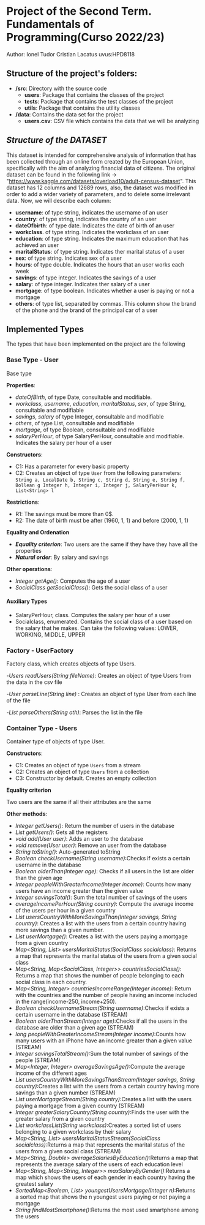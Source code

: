 # Project of the Second Term. Fundamentals of Programming(Curso 2022/23)
Author: Ionel Tudor Cristian Lacatus   uvus:HPD8118

## Structure of the project's folders:

* **/src**: Directory with the source code
  * **users**: Package that contains the classes of the project
  * **tests**: Package that contains the test classes of the project
  * **utils**:  Package that contains the utility classes
* **/data**: Contains the data set for the project
    * **users.csv**: CSV file which contains the data that we will be analyzing
    
## *Structure of the DATASET*
This dataset is intended for comprehensive analysis of information that has been collected through an online form created by the European Union, specifically with the aim of analyzing financial data of citizens. 
The original dataset can be found in the following link -> "https://www.kaggle.com/datasets/overload10/adult-census-dataset".
This dataset has 12 columns and 12689 rows, also, the dataset was modified in order to add a wider variety of parameters, and to delete some irrelevant data. Now, we will describe each column:

* **username**: of type string, indicates the username of an user
* **country**: of type string, indicates the country of an user
* **dateOfbirth**: of type date. Indicates the date of birth of an user 
* **workclass**. of type string. Indicates the workclass of an user
* **education**: of type string. Indicates the maximum education that has achieved an user
* **maritalStatus**: of type string. Indicates ther marital status of a user
* **sex**: of type string. Indicates sex of a user
* **hours**: of type double. Indicates the hours that an user works each week
* **savings**: of type integer. Indicates the savings of a user
* **salary**: of type integer. Indicates ther salary of a user
* **mortgage**: of type boolean. Indicates whether a user is paying or not a mortgage
* **others**: of type list, separated by commas. This column show the brand of the phone and the brand of the principal car of a user

## Implemented Types

The types that have been implemented on the project are the following

### Base Type - User
Base type

**Properties**:

- _dateOfBirth_, of type Date, consultable and modifiable.
- _workclass_, _username_, _education_, _maritalStatus_, _sex_, of type String, consultable and modifiable
- _savings_, _salary_ of type Integer, consultable and modifiable
- _others_, of type List<String>, consultable and modifiable
- _mortgage_, of type Boolean, consultable and modifiable
- _salaryPerHour_, of type SalaryPerHour, consultable and modifiable. Indicates the salary per hour of a user

**Constructors**: 

- C1: Has a parameter for every basic property
- C2: Creates an object of type ```User``` from the following parameters: ```String a, LocalDate b, String c, String d, String e, String f, Bollean g Integer h, Integer i, Integer j, SalaryPerHour k, List<String> l```

**Restrictions**:
 
- R1: The savings must be more than 0$.
- R2: The date of birth must be after (1960, 1, 1) and before (2000, 1, 1)

**Equality and Ordenation**

* ***Equality criterion***: Two users are the same if they have they have all the properties
* ***Natural order***: By salary and savings

**Other operations**:

- _Integer getAge()_: Computes the age of a user
- _SocialClass getSocialClass()_: Gets the social class of a user

#### Auxiliary Types

- SalaryPerHour, class. Computes the salary per hour of a user
- Socialclass, enumerated. Contains the social class of a user based on the salary that he makes. Can take the following values: LOWER, WORKING, MIDDLE, UPPER

 
### Factory - UserFactory
Factory class, which creates objects of type Users.

-_Users readUsers(String fileName)_: Creates an object of type Users from the data in the csv file

-_User parseLine(String line)_ : Creates an object of type User from each line of the file

-_List<String> parseOthers(String oth)_: Parses the list in the file

 
### Container Type - Users
Container type of objects of type User.

**Constructors**: 

- C1: Creates an object of type ```Users``` from a stream
- C2: Creates an object of type ```Users``` from a collection
- C3: Constructor by default. Creates an empty collection

**Equality criterion**

Two users are the same if all their attributes are the same

**Other methods**:
- _Integer getUsers()_: Return the number of users in the database
- _List<Adult> getUsers()_: Gets all the registers
- _void add(User user)_: Adds an user to the database
- _void remove(User user)_: Remove an user from the database
- _String toString()_: Auto-generated toString
- _Boolean checkUsername(String username)_:Checks if exists a certain username in the database
- _Boolean olderThan(Integer age)_: Checks if all users in the list are older than the given age
- _Integer peopleWithGreaterIncome(Integer income)_: Counts how many users have an income greater than the given value
- _Integer savingsTotal()_: Sum the total number of savings of the users
- _averageIncomePerHour(String country)_: Compute the average income of the users per hour in a given country
- _List<String> usersCountryWithMoreSavingsThan(Integer savings, String country)_: Creates a list with the users from a certain country having more savings than a given number.
- _List<String> userMortgage()_: Creates a list with the users paying a mortgage from a given country
- _Map<String, List<String>> usersMaritalStatus(SocialClass socialclass)_: Returns a map that represents the marital status of the users from a given social class
- _Map<String, Map<SocialClass, Integer>> countriesSocialClass()_:	Returns a map that shows the number of people belonging to each social class in each country.
- _Map<String, Integer> countriesIncomeRange(Integer income)_: Return with the countries and the number of people having an income included in the range(income-250, income+250).
- _Boolean checkUsernameStream(String username)_:Checks if exists a certain username in the database (STREAM)
- _Boolean olderThanStream(Integer age)_:Checks if all the users in the database are older than a given age (STREAM)
- _long peopleWithGreaterIncomeStream(Integer income)_:Counts how many users with an iPhone have an income greater than a given value (STREAM)
- _Integer savingsTotalStream()_:Sum the total number of savings of the people (STREAM)
- _Map<Integer, Integer> averageSavingsAge()_:Compute the average income of the different ages
- _List<String> usersCountryWithMoreSavingsThanStream(Integer savings, String country)_:Creates a list with the users from a certain country having more savings than a given number (STREAM)
- _List<String> userMortgageStream(String country)_:Creates a list with the users paying a mortgage from a given country (STREAM)
- _Integer greaterSalaryCountry(String country)_:Finds the user with the greater salary from a given country
- _List<String> workclassList(String workclass)_:Creates a sorted list of users belonging to a given workclass by their salary
- _Map<String, List<String>> usersMaritalStatusStream(SocialClass socialclass)_:Returns a map that represents the marital status of the users from a given social class (STREAM)
- _Map<String, Double> averageSalariesByEducation()_:Returns a map that represents the average salary of the users of each education level
- _Map<String, Map<String, Integer>> maxSalaryByGender()_:Returns a map which shows the users of each gender in each country having the greatest salary
- _SortedMap<Boolean, List<String>> youngestUsersMortgage(Integer n)_:Returns a sorted map that shows the n youngest users paying or not paying a mortgage
- _String findMostSmartphone()_:Returns the most used smartphone among the users
